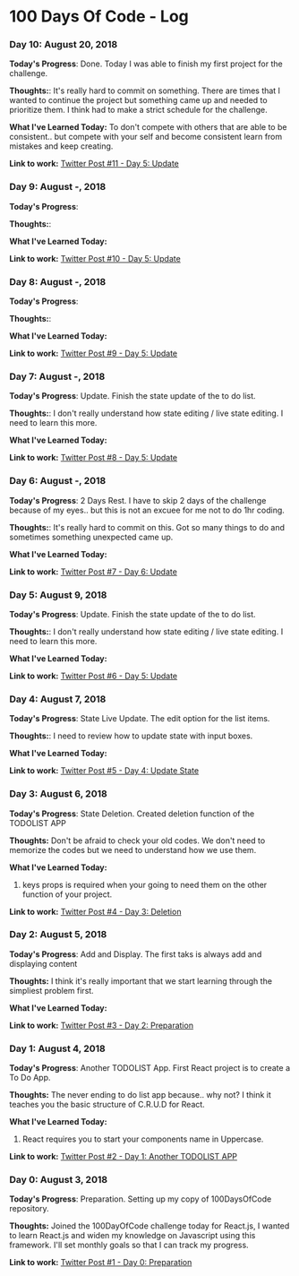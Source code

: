 # 100 Days Of Code - Log

### Day 10: August 20, 2018

**Today's Progress**: Done. Today I was able to finish my first project for the challenge.

**Thoughts:**: It's really hard to commit on something. There are times that I wanted to continue the project but something came up and needed to prioritize them. I think had to make a strict schedule for the challenge.

**What I've Learned Today:** To don't compete with others that are able to be consistent.. but compete with your self and become consistent learn from mistakes and keep creating.

**Link to work:** [Twitter Post #11 - Day 5: Update]()


### Day 9: August -, 2018

**Today's Progress**:

**Thoughts:**:

**What I've Learned Today:**

**Link to work:** [Twitter Post #10 - Day 5: Update]()


### Day 8: August -, 2018

**Today's Progress**:

**Thoughts:**:

**What I've Learned Today:**

**Link to work:** [Twitter Post #9 - Day 5: Update]()


### Day 7: August -, 2018

**Today's Progress**: Update. Finish the state update of the to do list.

**Thoughts:**: I don't really understand how state editing / live state editing. I need to learn this more.

**What I've Learned Today:**

**Link to work:** [Twitter Post #8 - Day 5: Update]()


### Day 6: August -, 2018

**Today's Progress**: 2 Days Rest. I have to skip 2 days of the challenge because of my eyes.. but this is not an excuee for me not to do 1hr coding.

**Thoughts:**: It's really hard to commit on this. Got so many things to do and sometimes something unexpected came up.

**What I've Learned Today:**

**Link to work:** [Twitter Post #7 - Day 6: Update](https://twitter.com/owaaquino/status/1028663272508022785)


### Day 5: August 9, 2018

**Today's Progress**: Update. Finish the state update of the to do list.

**Thoughts:**: I don't really understand how state editing / live state editing. I need to learn this more.

**What I've Learned Today:**

**Link to work:** [Twitter Post #6 - Day 5: Update](https://twitter.com/owaaquino/status/1027558242132447232)


### Day 4: August 7, 2018

**Today's Progress**: State Live Update. The edit option for the list items.

**Thoughts:**: I need to review how to update state with input boxes.

**What I've Learned Today:**

**Link to work:** [Twitter Post #5 - Day 4: Update State](https://twitter.com/owaaquino/status/1026840419005427712)


### Day 3: August 6, 2018

**Today's Progress**: State Deletion. Created deletion function of the TODOLIST APP

**Thoughts:** Don't be afraid to check your old codes. We don't need to memorize the codes but we need to understand how we use them.

**What I've Learned Today:**
1. keys props is required when your going to need them on the other function of your project.

**Link to work:** [Twitter Post #4 - Day 3: Deletion](https://twitter.com/owaaquino/status/1026428370920374272)


### Day 2: August 5, 2018

**Today's Progress**: Add and Display. The first taks is always add and displaying content

**Thoughts:** I think it's really important that we start learning through the simpliest problem first.

**What I've Learned Today:**

**Link to work:** [Twitter Post #3 - Day 2: Preparation](https://twitter.com/owaaquino/status/1026110067953680384)


### Day 1: August 4, 2018

**Today's Progress**: Another TODOLIST App. First React project is to create a To Do App.

**Thoughts:**  The never ending to do list app because.. why not? I think it teaches you the basic structure of C.R.U.D for React.

**What I've Learned Today:**
1. React requires you to start your components name in Uppercase.

**Link to work:** [Twitter Post #2 - Day 1: Another TODOLIST APP](https://twitter.com/owaaquino/status/1025523605789011968)


### Day 0: August 3, 2018

**Today's Progress**: Preparation. Setting up my copy of 100DaysOfCode repository.

**Thoughts:**  Joined the 100DayOfCode challenge today for React.js, I wanted to learn React.js and widen my knowledge on Javascript using this framework. I'll set monthly goals so that I can track my progress.

**Link to work:** [Twitter Post #1 - Day 0: Preparation](https://twitter.com/owaaquino/status/1025171958638436353)
